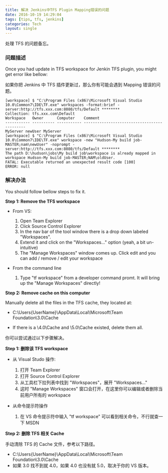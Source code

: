 ```yaml
---
title: 解决 Jenkins中TFS Plugin Mapping错误的问题
date: 2016-10-19 14:29:04
tags: [tips, tfs, jenkins]
categories: Tech
layout: single
---
```


处理 TFS 的问题备忘。

<!-- more -->

### 问题描述

Once you had update in TFS workspace for Jenkin TFS plugin, you might get error like bellow:

如果你把 Jenkins 中 TFS 插件更新过，那么你有可能会遇到 Mapping 错误的问题。

```
[workspace] $ "C:\Program Files (x86)\Microsoft Visual Studio 10.0\Common7\IDE\TF.exe" workspaces -format:brief -server:http://tfs.xxx.com:8080/tfs/Default ********
Collection: tfs.xxx.com\Default
Workspace   Owner      Computer    Comment
----------- ---------- ----------- --------------------------------------------
MyServer newUser MyServer
[workspace] $ "C:\Program Files (x86)\Microsoft Visual Studio 10.0\Common7\IDE\TF.exe" workspace -new "Hudson-My build job-MASTER;nam\newUser" -noprompt -server:http://tfs.xxx.com:8080/tfs/Default ********
The path D:\hudson\jobs\My build job\workspace is already mapped in workspace Hudson-My build job-MASTER;NAM\oldUser.
FATAL: Executable returned an unexpected result code [100]
ERROR: null
```

### 解决办法

You should follow bellow steps to fix it.

**Step 1: Remove the TFS workspace**

- From VS:

  1. Open Team Explorer
  2. Click Source Control Explorer
  3. In the nav bar of the tool window there is a drop down labeled "Workspaces".
  4. Extend it and click on the "Workspaces..." option (yeah, a bit un-intuitive)
  5. The "Manage Workspaces" window comes up. Click edit and you can add / remove / edit your workspace

- From the command line
  1. Type "tf workspace" from a developer command promt. It will bring up the "Manage Workspaces" directly!

**Step 2: Remove cache on this computer**

Manually delete all the files in the TFS cache, they located at:

- C:\Users\{UserName}\AppData\Local\Microsoft\Team Foundation\3.0\Cache

- If there is a \4.0\Cache and \5.0\Cache existed, delete them all.

你可以尝试通过以下步骤解决。

**Step 1: 删除该 TFS workspace**

- 从 Visual Studo 操作:

  1. 打开 Team Explorer
  2. 打开 Source Control Explorer
  3. 从工具栏下拉列表中找到 "Workspaces"，展开 "Workspaces..."
  4. 这时 "Manage Workspaces" 窗口会打开，在这里你可以编辑或者删除当前用户所有的 workspace

- 从命令提示符操作
  1. 在 VS 命令提示符中输入 "tf workspace" 可以看到相关命令，不行就查一下 MSDN

**Step 2: 删除 TFS 相关 Cache**

手动清除 TFS 的 Cache 文件，参考以下路径。

- C:\Users\{UserName}\AppData\Local\Microsoft\Team Foundation\3.0\Cache
- 如果 3.0 找不到就 4.0，如果 4.0 也没有就 5.0，取决于你的 VS 版本。
